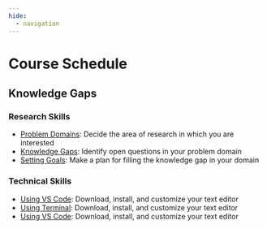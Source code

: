 ```yaml
---
hide:
  - navigation
---
```


# Course Schedule

## Knowledge Gaps

### Research Skills

- [Problem Domains](/research-skills/problem-domains/): Decide the area of research in which you are interested
- [Knowledge Gaps](/research-skills/knowledge-gaps/): Identify open questions in your problem domain
- [Setting Goals](/research-skills/setting-goals/): Make a plan for filling the knowledge gap in your domain

### Technical Skills

- [Using VS Code](/technical-skills/using-vscode/): Download, install, and customize your text editor
- [Using Terminal](/technical-skills/using-terminal/): Download, install, and customize your text editor
- [Using VS Code](/technical-skills/using-vscode/): Download, install, and customize your text editor

